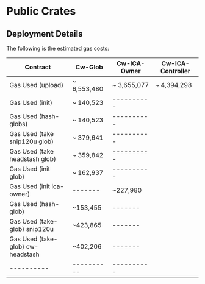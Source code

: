 # Public Crates


## Deployment Details
The following is the estimated gas costs:

| Contract   | Cw-Glob | Cw-ICA-Owner | Cw-ICA-Controller |
|------------|----------|----------|----------|
| Gas Used (upload) |  ~ 6,553,480  |  ~ 3,655,077 |~ 4,394,298 |
| Gas Used (init)   |  ~ 140,523 |----------| |
| Gas Used (hash-globs) |  ~ 140,523 |----------| |
| Gas Used (take snip120u glob) |  ~ 379,641 |----------| |
| Gas Used (take headstash glob) |  ~ 359,842 |----------| |
| Gas Used (init glob) |  ~ 162,937 |----------| |
| Gas Used (init ica-owner) | ------- | ~227,980 |
| Gas Used (hash-glob) | ~153,455  | ------- |
| Gas Used (take-glob) snip120u | ~423,865  | ------- |
| Gas Used (take-glob)  cw-headstash | ~402,206  | ------- |
|----------|----------|----------| |
